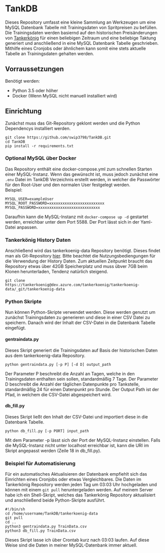 # TankDB

Dieses Repository umfasst eine kleine Sammlung an Werkzeugen um eine MySQL Datenbank Tabelle mit Trainingsdaten von Spritpreisen zu befüllen. Die Trainingsdaten werden basiernd auf den historischen Preisänderungen von [Tankerkönig](https://creativecommons.tankerkoenig.de/) für einen beliebigen Zeitraum und eine beliebige Taktung generiert und anschließend in eine MySQL Datenbank Tabelle geschrieben. Mithilfe eines Cronjobs oder ähnlichem kann somit eine stets aktuelle Tabelle an Trainingsdaten gehalten werden.

## Vorraussetzungen
Benötigt werden:
* Python 3.5 oder höher
* Docker (Wenn MySQL nicht manuell installiert wird)

## Einrichtung
Zunächst muss das Git-Repository geklont werden und die Python Dependencys installiert werden.
```
git clone https://github.com/swip3798/TankDB.git
cd TankDB
pip install -r requirements.txt
```
### Optional MySQL über Docker
Das Repository enthält eine docker-compose.yml zum schnellen Starten einer MySQL-Instanz. Wenn das gewünscht ist, muss jedoch zunächst eine ```.env``` Datei im TankDB Verzeichnis erstellt werden, in welcher die Passwörter für den Root-User und den normalen User festgelegt werden.  
Beispiel:
```
MYSQL_USER=exampleUser
MYSQL_ROOT_PASSWORD=xxxxxxxxxxxxxxxxxxxxxxxxx
MYSQL_PASSWORD=xxxxxxxxxxxxxxxxxxxxxxxxxxxx
```
Daraufhin kann die MySQL-Instanz mit ```docker-compose up -d``` gestartet werden, erreichbar unter dem Port 5588. Der Port lässt sich in der Yaml-Datei anpassen.
### Tankerkönig History Daten
Anschließend wird das tankerkoenig-data Repository benötigt. Dieses findet man als Git-Repository [hier](https://dev.azure.com/tankerkoenig/_git/tankerkoenig-data). Bitte beachtet die Nutzungsbediengungen für die Verwendung der History Daten. Zum aktuellen Zeitpunkt braucht das Repository etwas über 42GB Speicherplatz und muss übver 7GB beim Klonen herunterladen, Tendenz natürlich steigend.
```
git clone https://tankerkoenig@dev.azure.com/tankerkoenig/tankerkoenig-data/_git/tankerkoenig-data
```
### Python Skripte
Nun können Python-Skripte verwendet werden. Diese werden genutzt um zunächst Trainingsdaten zu generieren und diese in einer CSV Datei zu speichern. Danach wird der Inhalt der CSV-Datei in die Datenbank Tabelle eingefügt.
#### gentraindata.py
Dieses Skript generiert die Trainingsdaten auf Basis der historischen Daten aus dem tankerkoenig-data Repository. 
```
python gentraindata.py [-p P] [-d D] output_path
```
Der Parameter P beschreibt die Anzahl an Tagen, welche in den Trainingsdaten enthalten sein sollen, standardmäßig 7 Tage. Der Parameter D beschreibt die Anzahl der täglichen Datenpunkte pro Tankstelle, standardmäßig 24 für einen Datenpunkt pro Stunde. Der Output Path ist der Pfad, in welchem die CSV-Datei abgespeichert wird.
#### db_fill.py
Dieses Skript ließt den Inhalt der CSV-Datei und importiert diese in die Datenbank Tabelle.
```
python db_fill.py [-p PORT] input_path
```
Mit dem Parameter -p lässt sich der Port der MySQL-Instanz einstellen. Falls die MySQL-Instanz nicht unter localhost erreichbar ist, kann die URI im Skript angepasst werden (Zeile 18 in db_fill.py).
### Beispiel für Automatisierung
Für ein automatisches Aktualisieren der Datenbank empfiehlt sich das Einrichten eines Cronjobs oder etwas Vergleichbares. Die Daten im Tankerkönig Repository werden jeden Tag um 03:03 Uhr hochgeladen und können mit einem ```git pull``` heruntergeladen werden. Auf meinem Server habe ich ein Shell-Skript, welches das Tankerkönig Repository aktualisiert und anschließend beide Python-Skripte ausführt.
```shell
#!/bin/sh
cd /home/username/TankDB/tankerkoenig-data
git pull
cd ..
python3 gentraindata.py TrainData.csv
python3 db_fill.py TrainData.csv
```
Dieses Skript lasse ich über Crontab kurz nach 03:03 laufen. Auf diese Weise sind die Daten in meiner MySQL-Datenbank immer aktuell.
